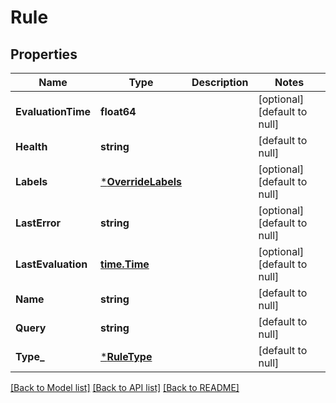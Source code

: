 # Rule

## Properties
Name | Type | Description | Notes
------------ | ------------- | ------------- | -------------
**EvaluationTime** | **float64** |  | [optional] [default to null]
**Health** | **string** |  | [default to null]
**Labels** | [***OverrideLabels**](overrideLabels.md) |  | [optional] [default to null]
**LastError** | **string** |  | [optional] [default to null]
**LastEvaluation** | [**time.Time**](time.Time.md) |  | [optional] [default to null]
**Name** | **string** |  | [default to null]
**Query** | **string** |  | [default to null]
**Type_** | [***RuleType**](RuleType.md) |  | [default to null]

[[Back to Model list]](../README.md#documentation-for-models) [[Back to API list]](../README.md#documentation-for-api-endpoints) [[Back to README]](../README.md)


